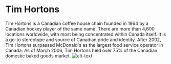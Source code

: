 # Tim Hortons
Tim Hortons is a Canadian coffee house chain founded in 1964 by a Canadian hockey player of the same name. There are more than 4,600 locations worldwide, with most being concentrated within Canada itself. It is a go-to stereotype and source of Canadian pride and identity. After 2002, Tim Hortons surpassed McDonald's as the largest food service operator in Canada. As of March 2006, Tim Hortons held over 75% of the Canadian domestic baked goods market.
![alt-text](https://timhortons.com/ca/images/Tim_Hortons_Script.jpg)
